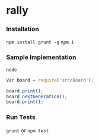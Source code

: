 rally
=====

### Installation

`npm install grunt -g`
`npm i`

### Sample Implementation

`node`

```js
Var board = require('src/Board');

board.print();
board.nextGeneration();
board.print();
```

### Run Tests

`grunt` or `npm test`

